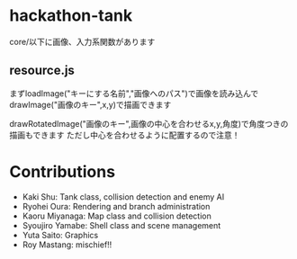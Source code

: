# hackathon-tank

core/以下に画像、入力系関数があります

## resource.js
まずloadImage("キーにする名前","画像へのパス")で画像を読み込んで
drawImage("画像のキー",x,y)で描画できます

drawRotatedImage("画像のキー",画像の中心を合わせるx,y,角度)で角度つきの描画もできます
ただし中心を合わせるように配置するので注意！

# Contributions
* Kaki Shu: Tank class, collision detection and enemy AI
* Ryohei Oura: Rendering and branch administration
* Kaoru Miyanaga: Map class and collision detection
* Syoujiro Yamabe: Shell class and scene management
* Yuta Saito: Graphics
* Roy Mastang: mischief!!
